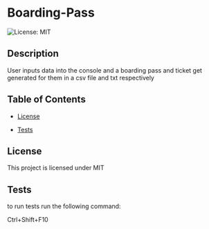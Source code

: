 ﻿# Boarding-Pass

![License: MIT](https://img.shields.io/badge/License-MIT-yellow.svg)

## Description

User inputs data into the console and a boarding pass and ticket get generated for them in a csv file and txt respectively

## Table of Contents

- [License](#license)

- [Tests](#tests)

## License

This project is licensed under MIT


## Tests

to run tests run the following command:

Ctrl+Shift+F10


